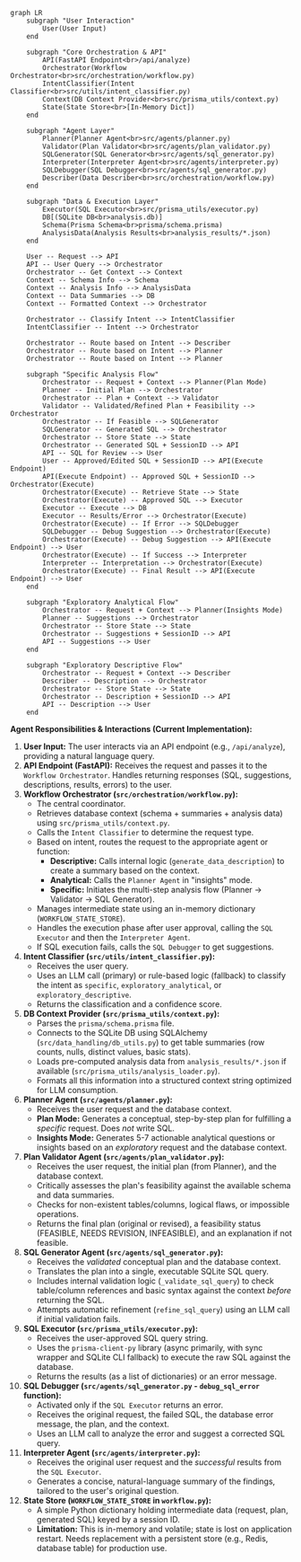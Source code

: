 ```mermaid
graph LR
    subgraph "User Interaction"
        User(User Input)
    end

    subgraph "Core Orchestration & API"
        API(FastAPI Endpoint<br>/api/analyze)
        Orchestrator(Workflow Orchestrator<br>src/orchestration/workflow.py)
        IntentClassifier(Intent Classifier<br>src/utils/intent_classifier.py)
        Context(DB Context Provider<br>src/prisma_utils/context.py)
        State(State Store<br>[In-Memory Dict])
    end

    subgraph "Agent Layer"
        Planner(Planner Agent<br>src/agents/planner.py)
        Validator(Plan Validator<br>src/agents/plan_validator.py)
        SQLGenerator(SQL Generator<br>src/agents/sql_generator.py)
        Interpreter(Interpreter Agent<br>src/agents/interpreter.py)
        SQLDebugger(SQL Debugger<br>src/agents/sql_generator.py)
        Describer(Data Describer<br>src/orchestration/workflow.py)
    end

    subgraph "Data & Execution Layer"
        Executor(SQL Executor<br>src/prisma_utils/executor.py)
        DB[(SQLite DB<br>analysis.db)]
        Schema(Prisma Schema<br>prisma/schema.prisma)
        AnalysisData(Analysis Results<br>analysis_results/*.json)
    end

    User -- Request --> API
    API -- User Query --> Orchestrator
    Orchestrator -- Get Context --> Context
    Context -- Schema Info --> Schema
    Context -- Analysis Info --> AnalysisData
    Context -- Data Summaries --> DB
    Context -- Formatted Context --> Orchestrator

    Orchestrator -- Classify Intent --> IntentClassifier
    IntentClassifier -- Intent --> Orchestrator

    Orchestrator -- Route based on Intent --> Describer
    Orchestrator -- Route based on Intent --> Planner
    Orchestrator -- Route based on Intent --> Planner

    subgraph "Specific Analysis Flow"
        Orchestrator -- Request + Context --> Planner(Plan Mode)
        Planner -- Initial Plan --> Orchestrator
        Orchestrator -- Plan + Context --> Validator
        Validator -- Validated/Refined Plan + Feasibility --> Orchestrator
        Orchestrator -- If Feasible --> SQLGenerator
        SQLGenerator -- Generated SQL --> Orchestrator
        Orchestrator -- Store State --> State
        Orchestrator -- Generated SQL + SessionID --> API
        API -- SQL for Review --> User
        User -- Approved/Edited SQL + SessionID --> API(Execute Endpoint)
        API(Execute Endpoint) -- Approved SQL + SessionID --> Orchestrator(Execute)
        Orchestrator(Execute) -- Retrieve State --> State
        Orchestrator(Execute) -- Approved SQL --> Executor
        Executor -- Execute --> DB
        Executor -- Results/Error --> Orchestrator(Execute)
        Orchestrator(Execute) -- If Error --> SQLDebugger
        SQLDebugger -- Debug Suggestion --> Orchestrator(Execute)
        Orchestrator(Execute) -- Debug Suggestion --> API(Execute Endpoint) --> User
        Orchestrator(Execute) -- If Success --> Interpreter
        Interpreter -- Interpretation --> Orchestrator(Execute)
        Orchestrator(Execute) -- Final Result --> API(Execute Endpoint) --> User
    end

    subgraph "Exploratory Analytical Flow"
        Orchestrator -- Request + Context --> Planner(Insights Mode)
        Planner -- Suggestions --> Orchestrator
        Orchestrator -- Store State --> State
        Orchestrator -- Suggestions + SessionID --> API
        API -- Suggestions --> User
    end

    subgraph "Exploratory Descriptive Flow"
        Orchestrator -- Request + Context --> Describer
        Describer -- Description --> Orchestrator
        Orchestrator -- Store State --> State
        Orchestrator -- Description + SessionID --> API
        API -- Description --> User
    end
```

**Agent Responsibilities & Interactions (Current Implementation):**

1.  **User Input:** The user interacts via an API endpoint (e.g., `/api/analyze`), providing a natural language query.
2.  **API Endpoint (FastAPI):** Receives the request and passes it to the `Workflow Orchestrator`. Handles returning responses (SQL, suggestions, descriptions, results, errors) to the user.
3.  **Workflow Orchestrator (`src/orchestration/workflow.py`):**
    *   The central coordinator.
    *   Retrieves database context (schema + summaries + analysis data) using `src/prisma_utils/context.py`.
    *   Calls the `Intent Classifier` to determine the request type.
    *   Based on intent, routes the request to the appropriate agent or function:
        *   **Descriptive:** Calls internal logic (`generate_data_description`) to create a summary based on the context.
        *   **Analytical:** Calls the `Planner Agent` in "insights" mode.
        *   **Specific:** Initiates the multi-step analysis flow (Planner -> Validator -> SQL Generator).
    *   Manages intermediate state using an in-memory dictionary (`WORKFLOW_STATE_STORE`).
    *   Handles the execution phase after user approval, calling the `SQL Executor` and then the `Interpreter Agent`.
    *   If SQL execution fails, calls the `SQL Debugger` to get suggestions.
4.  **Intent Classifier (`src/utils/intent_classifier.py`):**
    *   Receives the user query.
    *   Uses an LLM call (primary) or rule-based logic (fallback) to classify the intent as `specific`, `exploratory_analytical`, or `exploratory_descriptive`.
    *   Returns the classification and a confidence score.
5.  **DB Context Provider (`src/prisma_utils/context.py`):**
    *   Parses the `prisma/schema.prisma` file.
    *   Connects to the SQLite DB using SQLAlchemy (`src/data_handling/db_utils.py`) to get table summaries (row counts, nulls, distinct values, basic stats).
    *   Loads pre-computed analysis data from `analysis_results/*.json` if available (`src/prisma_utils/analysis_loader.py`).
    *   Formats all this information into a structured context string optimized for LLM consumption.
6.  **Planner Agent (`src/agents/planner.py`):**
    *   Receives the user request and the database context.
    *   **Plan Mode:** Generates a conceptual, step-by-step plan for fulfilling a *specific* request. Does *not* write SQL.
    *   **Insights Mode:** Generates 5-7 actionable analytical questions or insights based on an *exploratory* request and the database context.
7.  **Plan Validator Agent (`src/agents/plan_validator.py`):**
    *   Receives the user request, the initial plan (from Planner), and the database context.
    *   Critically assesses the plan's feasibility against the available schema and data summaries.
    *   Checks for non-existent tables/columns, logical flaws, or impossible operations.
    *   Returns the final plan (original or revised), a feasibility status (FEASIBLE, NEEDS REVISION, INFEASIBLE), and an explanation if not feasible.
8.  **SQL Generator Agent (`src/agents/sql_generator.py`):**
    *   Receives the *validated* conceptual plan and the database context.
    *   Translates the plan into a single, executable SQLite SQL query.
    *   Includes internal validation logic (`_validate_sql_query`) to check table/column references and basic syntax against the context *before* returning the SQL.
    *   Attempts automatic refinement (`refine_sql_query`) using an LLM call if initial validation fails.
9.  **SQL Executor (`src/prisma_utils/executor.py`):**
    *   Receives the user-approved SQL query string.
    *   Uses the `prisma-client-py` library (async primarily, with sync wrapper and SQLite CLI fallback) to execute the raw SQL against the database.
    *   Returns the results (as a list of dictionaries) or an error message.
10. **SQL Debugger (`src/agents/sql_generator.py` - `debug_sql_error` function):**
    *   Activated only if the `SQL Executor` returns an error.
    *   Receives the original request, the failed SQL, the database error message, the plan, and the context.
    *   Uses an LLM call to analyze the error and suggest a corrected SQL query.
11. **Interpreter Agent (`src/agents/interpreter.py`):**
    *   Receives the original user request and the *successful* results from the `SQL Executor`.
    *   Generates a concise, natural-language summary of the findings, tailored to the user's original question.
12. **State Store (`WORKFLOW_STATE_STORE` in `workflow.py`):**
    *   A simple Python dictionary holding intermediate data (request, plan, generated SQL) keyed by a session ID.
    *   **Limitation:** This is in-memory and volatile; state is lost on application restart. Needs replacement with a persistent store (e.g., Redis, database table) for production use.
